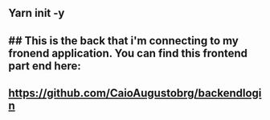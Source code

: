 ## Yarn init -y
## ## This is the back that i'm connecting to my fronend application. You can find this frontend part end here: 
## https://github.com/CaioAugustobrg/backendlogin